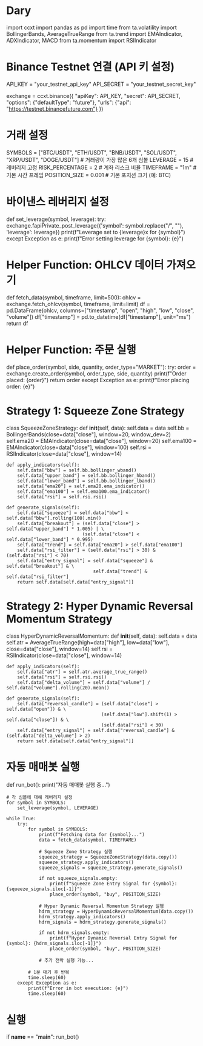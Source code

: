 # Dary

import ccxt
import pandas as pd
import time
from ta.volatility import BollingerBands, AverageTrueRange
from ta.trend import EMAIndicator, ADXIndicator, MACD
from ta.momentum import RSIIndicator

# Binance Testnet 연결 (API 키 설정)
API_KEY = "your_testnet_api_key"
API_SECRET = "your_testnet_secret_key"

exchange = ccxt.binance({
    "apiKey": API_KEY,
    "secret": API_SECRET,
    "options": {"defaultType": "future"},
    "urls": {"api": "https://testnet.binancefuture.com"}
})

# 거래 설정
SYMBOLS = ["BTC/USDT", "ETH/USDT", "BNB/USDT", "SOL/USDT", "XRP/USDT", "DOGE/USDT"]  # 거래량이 가장 많은 6개 심볼
LEVERAGE = 15  # 레버리지 고정
RISK_PERCENTAGE = 2  # 계좌 리스크 비율
TIMEFRAME = "1m"  # 기본 시간 프레임
POSITION_SIZE = 0.001  # 기본 포지션 크기 (예: BTC)

# 바이낸스 레버리지 설정
def set_leverage(symbol, leverage):
    try:
        exchange.fapiPrivate_post_leverage({'symbol': symbol.replace("/", ""), 'leverage': leverage})
        print(f"Leverage set to {leverage}x for {symbol}")
    except Exception as e:
        print(f"Error setting leverage for {symbol}: {e}")

# Helper Function: OHLCV 데이터 가져오기
def fetch_data(symbol, timeframe, limit=500):
    ohlcv = exchange.fetch_ohlcv(symbol, timeframe, limit=limit)
    df = pd.DataFrame(ohlcv, columns=["timestamp", "open", "high", "low", "close", "volume"])
    df["timestamp"] = pd.to_datetime(df["timestamp"], unit="ms")
    return df

# Helper Function: 주문 실행
def place_order(symbol, side, quantity, order_type="MARKET"):
    try:
        order = exchange.create_order(symbol, order_type, side, quantity)
        print(f"Order placed: {order}")
        return order
    except Exception as e:
        print(f"Error placing order: {e}")

# Strategy 1: Squeeze Zone Strategy
class SqueezeZoneStrategy:
    def __init__(self, data):
        self.data = data
        self.bb = BollingerBands(close=data["close"], window=20, window_dev=2)
        self.ema20 = EMAIndicator(close=data["close"], window=20)
        self.ema100 = EMAIndicator(close=data["close"], window=100)
        self.rsi = RSIIndicator(close=data["close"], window=14)

    def apply_indicators(self):
        self.data["bbw"] = self.bb.bollinger_wband()
        self.data["upper_band"] = self.bb.bollinger_hband()
        self.data["lower_band"] = self.bb.bollinger_lband()
        self.data["ema20"] = self.ema20.ema_indicator()
        self.data["ema100"] = self.ema100.ema_indicator()
        self.data["rsi"] = self.rsi.rsi()

    def generate_signals(self):
        self.data["squeeze"] = self.data["bbw"] < self.data["bbw"].rolling(100).min()
        self.data["breakout"] = (self.data["close"] > self.data["upper_band"] * 1.005) | \
                                (self.data["close"] < self.data["lower_band"] * 0.995)
        self.data["trend"] = self.data["ema20"] > self.data["ema100"]
        self.data["rsi_filter"] = (self.data["rsi"] > 30) & (self.data["rsi"] < 70)
        self.data["entry_signal"] = self.data["squeeze"] & self.data["breakout"] & \
                                    self.data["trend"] & self.data["rsi_filter"]
        return self.data[self.data["entry_signal"]]

# Strategy 2: Hyper Dynamic Reversal Momentum Strategy
class HyperDynamicReversalMomentum:
    def __init__(self, data):
        self.data = data
        self.atr = AverageTrueRange(high=data["high"], low=data["low"], close=data["close"], window=14)
        self.rsi = RSIIndicator(close=data["close"], window=14)

    def apply_indicators(self):
        self.data["atr"] = self.atr.average_true_range()
        self.data["rsi"] = self.rsi.rsi()
        self.data["delta_volume"] = self.data["volume"] / self.data["volume"].rolling(20).mean()

    def generate_signals(self):
        self.data["reversal_candle"] = (self.data["close"] > self.data["open"]) & \
                                       (self.data["low"].shift(1) > self.data["close"]) & \
                                       (self.data["rsi"] < 30)
        self.data["entry_signal"] = self.data["reversal_candle"] & (self.data["delta_volume"] > 2)
        return self.data[self.data["entry_signal"]]

# 자동 매매봇 실행
def run_bot():
    print("자동 매매봇 실행 중...")
    
    # 각 심볼에 대해 레버리지 설정
    for symbol in SYMBOLS:
        set_leverage(symbol, LEVERAGE)
    
    while True:
        try:
            for symbol in SYMBOLS:
                print(f"Fetching data for {symbol}...")
                data = fetch_data(symbol, TIMEFRAME)

                # Squeeze Zone Strategy 실행
                squeeze_strategy = SqueezeZoneStrategy(data.copy())
                squeeze_strategy.apply_indicators()
                squeeze_signals = squeeze_strategy.generate_signals()
                
                if not squeeze_signals.empty:
                    print(f"Squeeze Zone Entry Signal for {symbol}: {squeeze_signals.iloc[-1]}")
                    place_order(symbol, "buy", POSITION_SIZE)

                # Hyper Dynamic Reversal Momentum Strategy 실행
                hdrm_strategy = HyperDynamicReversalMomentum(data.copy())
                hdrm_strategy.apply_indicators()
                hdrm_signals = hdrm_strategy.generate_signals()
                
                if not hdrm_signals.empty:
                    print(f"Hyper Dynamic Reversal Entry Signal for {symbol}: {hdrm_signals.iloc[-1]}")
                    place_order(symbol, "buy", POSITION_SIZE)

                # 추가 전략 실행 가능...

            # 1분 대기 후 반복
            time.sleep(60)
        except Exception as e:
            print(f"Error in bot execution: {e}")
            time.sleep(60)

# 실행
if __name__ == "__main__":
    run_bot()